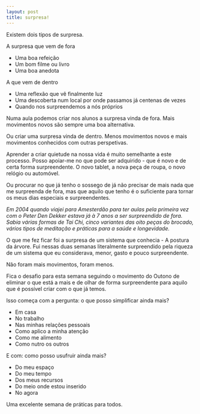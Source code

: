 ```yaml
---
layout: post
title: surpresa!
---
```

Existem dois tipos de surpresa.

A surpresa que vem de fora
+ Uma boa refeição 
+ Um bom filme ou livro
+ Uma boa anedota 

A que vem de dentro 
+ Uma reflexão que vê finalmente luz
+ Uma descoberta num local por onde passamos já centenas de vezes 
+ Quando nos surpreendemos a nós próprios 

Numa aula podemos criar nos alunos a surpresa vinda de fora. Mais movimentos novos são sempre uma boa alternativa.

Ou criar uma surpresa vinda de dentro. Menos movimentos novos e mais movimentos conhecidos com outras perspetivas. 

Aprender a criar quietude na nossa vida é muito semelhante a este processo. Posso apoiar-me no que pode ser adquirido - que é novo e de certa forma surpreendente. O novo tablet, a nova peça de roupa, o novo relógio ou automóvel. 

Ou procurar no que já tenho o sossego de já não precisar de mais nada que me surpreenda de fora, mas que aquilo que tenho é o suficiente para tornar os meus dias especiais e surpreendentes. 

*Em 2004 quando viajei para Amesterdão para ter aulas pela primeira vez com o Peter Den Dekker estava já à 7 anos a ser surpreendido de fora. Sabia várias formas de Tai Chi, cinco variantes das oito peças do brocado, vários tipos de meditação e práticas para a saúde e longevidade.*

O que me fez ficar foi a surpresa de um sistema que conhecia - A postura da árvore. Fui nessas duas semanas literalmente surpreendido pela riqueza de um sistema que eu considerava, menor, gasto e pouco surpreendente. 

Não foram mais movimentos, foram menos.

Fica o desafio para esta semana seguindo o movimento do Outono de eliminar o que está a mais e de olhar de forma surpreendente para aquilo que é possível criar com o que já temos.
 
Isso começa com a pergunta: o que posso simplificar ainda mais?

+ Em casa
+ No trabalho
+ Nas minhas relações pessoais 
+ Como aplico a minha atenção 
+ Como me alimento
+ Como nutro os outros

E com: como posso usufruir ainda mais?

+ Do meu espaço 
+ Do meu tempo 
+ Dos meus recursos
+ Do meio onde estou inserido 
+ No agora

Uma excelente semana de práticas para todos. 